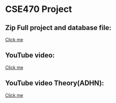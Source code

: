 # CSE470 Project


## Zip Full project and database file: 
<a href="https://www.playbook.com/s/bracu-semester/qfSUspj6L2E2dtn9Hrr8EFgJ">Click me</a>

## YouTube video: 

<a href="https://www.youtube.com/watch?v=jiN1yyMPbSM&list=PL209Wq-G1IdkxFVktbBXrzS_82J_3avjt">Click me</a>

## YouTube video Theory(ADHN): 

<a href="https://www.youtube.com/playlist?list=PL209Wq-G1IdnKxdpsqGazctNpnuEDSeBw">Click me</a>
